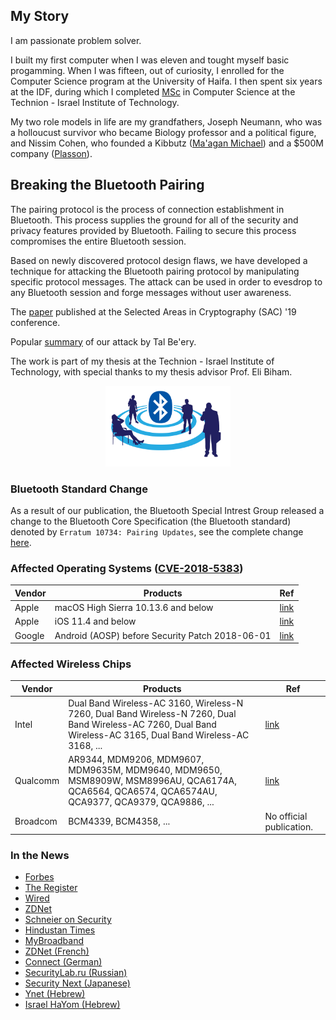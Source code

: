 ## My Story

I am passionate problem solver.

I built my first computer when I was eleven and tought myself basic progamming. When I was fifteen, out of curiosity, I enrolled for the Computer Science program at the University of Haifa. I then spent six years at the IDF, during which I completed [MSc](https://eprint.iacr.org/2019/1043) in Computer Science at the Technion - Israel Institute of Technology.

My two role models in life are my grandfathers, Joseph Neumann, who was a holloucust survivor who became Biology professor and a political figure, and Nissim Cohen, who founded a Kibbutz ([Ma'agan Michael](https://en.wikipedia.org/wiki/Ma%27agan_Michael)) and a $500M company ([Plasson](https://en.wikipedia.org/wiki/Plasson)).

## Breaking the Bluetooth Pairing

The pairing protocol is the process of connection establishment in Bluetooth. This process supplies the ground for all of the security and privacy features provided by Bluetooth. Failing to secure this process compromises the entire Bluetooth session.

Based on newly discovered protocol design flaws, we have developed a technique for attacking the Bluetooth pairing protocol by manipulating specific protocol messages. The attack can be used in order to evesdrop to any Bluetooth session and forge messages without user awareness.

The [paper](https://eprint.iacr.org/2019/1043) published at the Selected Areas in Cryptography (SAC) '19 conference.

Popular [summary](https://hackernoon.com/bluetooth-hacking-cheating-in-elliptic-curve-billiards-c092fdf70aae) of our attack by Tal Be'ery.

The work is part of my thesis at the Technion - Israel Institute of Technology, with special thanks to my thesis advisor Prof. Eli Biham.

<p align="center">
<img src="img/bt_ppls.png" alt="drawing" width="200"/></p>

### Bluetooth Standard Change
As a result of our publication, the Bluetooth Special Intrest Group released a change to the Bluetooth Core Specification (the Bluetooth standard) denoted by ``Erratum 10734: Pairing Updates``, see the complete change [here](https://www.bluetooth.org/docman/handlers/downloaddoc.ashx?doc_id=447440).

### Affected Operating Systems ([CVE-2018-5383](https://cve.mitre.org/cgi-bin/cvename.cgi?name=CVE-2018-5383))

| Vendor        | Products                          | Ref                                                             |
| ------------- |-----------------------------------|-----------------------------------------------------------------|
| Apple  | macOS High Sierra 10.13.6 and below             | [link](https://support.apple.com/en-us/HT208937)                |
| Apple  | iOS 11.4 and below                              | [link](https://support.apple.com/en-us/HT208848)                |
| Google | Android (AOSP) before Security Patch 2018-06-01 | [link](https://source.android.com/security/bulletin/2018-06-01) |

### Affected Wireless Chips

| Vendor        | Products       | Ref   |
| ------------- |-------------| -----|
| Intel | Dual Band Wireless-AC 3160, Wireless-N 7260, Dual Band Wireless-N 7260, Dual Band Wireless-AC 7260, Dual Band Wireless-AC 3165, Dual Band Wireless-AC 3168, ... | [link](https://www.intel.com/content/www/us/en/security-center/advisory/intel-sa-00128.html) |
| Qualcomm | AR9344, MDM9206, MDM9607, MDM9635M, MDM9640, MDM9650, MSM8909W, MSM8996AU, QCA6174A, QCA6564, QCA6574, QCA6574AU, QCA9377, QCA9379, QCA9886, ... | [link](https://www.qualcomm.com/company/product-security/bulletins/archives/august-2018#_CVE-2018-5383) |
| Broadcom | BCM4339, BCM4358, ... | No official publication. |

### In the News
* [Forbes](https://www.forbes.com/sites/thomasbrewster/2018/07/24/bluetooth-hack-warning-for-iphone-android-and-windows/?sh=7fb9884f7d73)
* [The Register](https://www.theregister.com/2018/07/24/bluetooth_cryptography_bug/)
* [Wired](https://www.wired.com/story/decade-old-bluetooth-flaw-leaves-countless-devices-exposed/)
* [ZDNet](https://www.zdnet.com/article/bluetooth-security-flaw-could-allow-nearby-attacker-to-grab-your-private-data/)
* [Schneier on Security](https://www.schneier.com/blog/archives/2018/07/major_bluetooth.html)
* [Hindustan Times](https://tech.hindustantimes.com/tech/news/bluetooth-vulnerability-puts-millions-of-devices-at-risk-here-s-what-you-should-do-story-xraie3IEBN39YMENA9Y2ZI.html)
* [MyBroadband](https://mybroadband.co.za/news/security/269759-bluetooth-bug-lets-hackers-snoop-on-data-exchanged-between-devices.html)
* [ZDNet (French)](https://www.zdnet.fr/actualites/bluetooth-une-faille-pour-acceder-aux-donnees-en-theorie-39871655.htm)
* [Connect (German)](https://www.zdnet.fr/actualites/bluetooth-une-faille-pour-acceder-aux-donnees-en-theorie-39871655.htm)
* [SecurityLab.ru (Russian)](https://www.securitylab.ru/news/494601.php)
* [Security Next (Japanese)](https://www.security-next.com/096040)
* [Ynet (Hebrew)](https://www.ynet.co.il/articles/0,7340,L-5316453,00.html)
* [Israel HaYom (Hebrew)](https://www.israelhayom.co.il/article/574289)
